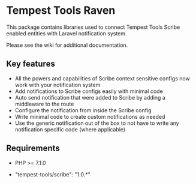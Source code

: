 # Tempest Tools Raven

This package contains libraries used to connect Tempest Tools Scribe enabled entities with Laravel notification system.

Please see the wiki for additional documentation.

## Key features

* All the powers and capabilities of Scribe context sensitive configs now work with your notification system
* Add notifications to Scribe configs easily with minimal code
* Auto send notification that were added to Scribe by adding a middleware to the route
* Configure the notification from inside the Scribe config
* Write minimal code to create custom notifications as needed
* Use the generic notification out of the box to not have to write any notification specific code (where applicable)

## Requirements

* PHP >= 7.1.0

* "tempest-tools/scribe": "1.0.*"